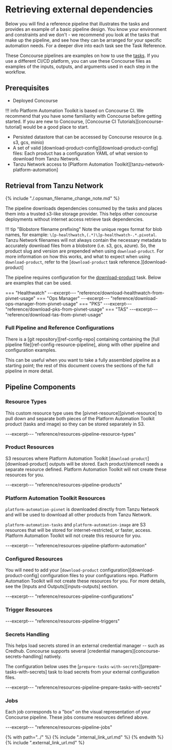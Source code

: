 # Retrieving external dependencies

Below you will find a reference pipeline that illustrates the tasks and provides an example of a basic pipeline design. You know your environment and constraints and we don't - we recommend you look at the tasks that make up the pipeline, and see how they can be arranged for your specific automation needs. For a deeper dive into each task see the Task Reference.

These Concourse pipelines are examples on how to use the [tasks](../tasks.md). If you use a different CI/CD platform, you can use these Concourse files as examples of the inputs, outputs, and arguments used in each step in the workflow.

## Prerequisites

* Deployed Concourse

!!! info
    Platform Automation Toolkit is based on Concourse CI.
    We recommend that you have some familiarity with Concourse before getting started.
    If you are new to Concourse, [Concourse CI Tutorials][concourse-tutorial] would be a good place to start.

* Persisted datastore that can be accessed by Concourse resource (e.g. s3, gcs, minio)
* A set of valid [download-product-config][download-product-config] files: Each product has a configuration YAML of what version to download from Tanzu Network.
* Tanzu Network access to [Platform Automation Toolkit][tanzu-network-platform-automation]

## Retrieval from Tanzu Network

{% include "./.opsman_filename_change_note.md" %}

The pipeline downloads dependencies consumed by the tasks
and places them into a trusted s3-like storage provider.
This helps other concourse deployments without internet access
retrieve task dependencies.

!!! tip "Blobstore filename prefixing"
    Note the unique regex format for blob names,
    for example: `\[p-healthwatch,(.*)\]p-healthwatch-.*.pivotal`.
    Tanzu Network filenames will not always contain the necessary metadata
    to accurately download files from a blobstore (i.e. s3, gcs, azure).
    So, the product slug and version are prepended when using `download-product`.
    For more information on how this works,
    and what to expect when using `download-product`,
    refer to the [`download-product` task reference.][download-product]

The pipeline requires configuration for the [download-product](../tasks.md#download-product) task.
Below are examples that can be used.

=== "Healthwatch"
     ---excerpt--- "reference/download-healthwatch-from-pivnet-usage"
=== "Ops Manager"
    ---excerpt--- "reference/download-ops-manager-from-pivnet-usage"
=== "PKS"
    ---excerpt--- "reference/download-pks-from-pivnet-usage"
=== "TAS"
    ---excerpt--- "reference/download-tas-from-pivnet-usage"


### Full Pipeline and Reference Configurations

There is a [git repository][ref-config-repo]
containing containing the [full pipeline file][ref-config-resource-pipeline],
along with other pipeline and configuration examples.

This can be useful when you want to take
a fully assembled pipeline as a starting point;
the rest of this document covers the sections of the full pipeline in more detail.

## Pipeline Components

### Resource Types

This custom resource type uses the [pivnet-resource][pivnet-resource]
to pull down and separate both pieces of the Platform Automation Toolkit product (tasks and image)
so they can be stored separately in S3.

---excerpt--- "reference/resources-pipeline-resource-types"

### Product Resources

S3 resources where Platform Automation Toolkit [`download-product`][download-product] outputs will be stored.
Each product/stemcell needs a separate resource defined.
Platform Automation Toolkit will not create these resources for you.

---excerpt--- "reference/resources-pipeline-products"

### Platform Automation Toolkit Resources

`platform-automation-pivnet` is downloaded directly from Tanzu Network
and will be used to download all other products from Tanzu Network.

`platform-automation-tasks` and `platform-automation-image` are S3 resources
that will be stored for internet-restricted, or faster, access.
Platform Automation Toolkit will not create this resource for you.

---excerpt--- "reference/resources-pipeline-platform-automation"

### Configured Resources

You will need to add your [`download-product` configuration][download-product-config] configuration files
to your configurations repo.
Platform Automation Toolkit will not create these resources for you.
For more details, see the [Inputs and Outputs][inputs-outputs] section.

---excerpt--- "reference/resources-pipeline-configurations"

### Trigger Resources

---excerpt--- "reference/resources-pipeline-triggers"

### Secrets Handling

This helps load secrets stored in an external credential manager -- such as Credhub.
Concourse supports several [credential managers][concourse-secrets-handling] natively.
 
The configuration below uses the [`prepare-tasks-with-secrets`][prepare-tasks-with-secrets] task
to load secrets from your external configuration files.

---excerpt--- "reference/resources-pipeline-prepare-tasks-with-secrets"

### Jobs

Each job corresponds to a "box" on the visual representation of your Concourse pipeline.
These jobs consume resources defined above.

---excerpt--- "reference/resources-pipeline-jobs"

{% with path="../" %}
    {% include ".internal_link_url.md" %}
{% endwith %}
{% include ".external_link_url.md" %}
